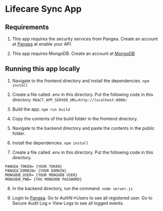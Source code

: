 # Lifecare Sync App

## Requirements

1. This app requires the security services from Pangea. Create an account at [Pangea](https://pangea.cloud/) at enable your API.

2. This app requires MongoDB. Create an account at [MongoDB](https://www.mongodb.com/)

## Running this app locally

1. Navigate to the frontend directory and install the dependencies.
   `npm install`

2. Create a file called .env in this directory. Put the following code in this directory.
   `REACT_APP_SERVER_URL=http://localhost:8000/`

3. Build the app.
   `npm run build`

4. Copy the contents of the build folder in the frontend directory.

5. Navigate to the backend directory and paste the contents in the public folder.

6. Install the dependencies.
   `npm install`

7. Create a file called .env in this directory. Put the following code in this directory.

```
PANGEA_TOKEN= {YOUR TOKEN}
PANGEA_DOMAIN= {YOUR DOMAIN}
MONGODB_USER= {YOUR MONGODB USER}
MONGODB_PWD= {YOU MONGODB PASSWORD}
```

8. In the backend directory, run the command.
   `node server.js`

9. Login to [Pangea](https://pangea.cloud/). Go to AuthN->Users to see all registered user. Go to Secure Audit Log-> View Logs to see all logged events.
